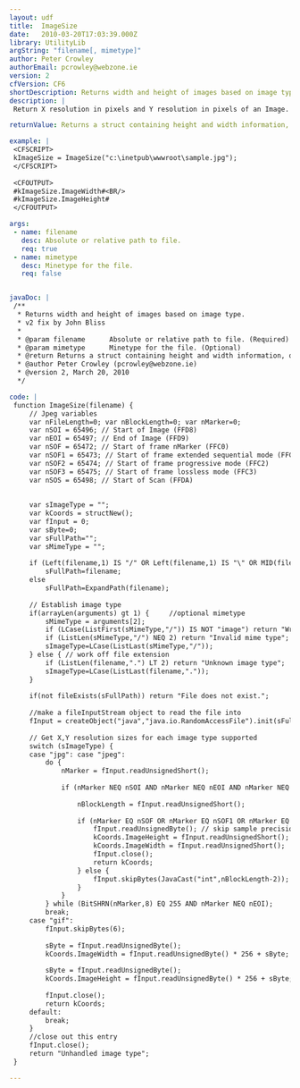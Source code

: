 ```yaml
---
layout: udf
title:  ImageSize
date:   2010-03-20T17:03:39.000Z
library: UtilityLib
argString: "filename[, mimetype]"
author: Peter Crowley
authorEmail: pcrowley@webzone.ie
version: 2
cfVersion: CF6
shortDescription: Returns width and height of images based on image type.
description: |
 Return X resolution in pixels and Y resolution in pixels of an Image. Supports JPGs and GIFs.

returnValue: Returns a struct containing height and width information, or an error string.

example: |
 <CFSCRIPT>
 kImageSize = ImageSize("c:\inetpub\wwwroot\sample.jpg");
 </CFSCRIPT>
 
 <CFOUTPUT>
 #kImageSize.ImageWidth#<BR/>
 #kImageSize.ImageHeight#
 </CFOUTPUT>

args:
 - name: filename
   desc: Absolute or relative path to file.
   req: true
 - name: mimetype
   desc: Minetype for the file.
   req: false


javaDoc: |
 /**
  * Returns width and height of images based on image type.
  * v2 fix by John Bliss
  * 
  * @param filename      Absolute or relative path to file. (Required)
  * @param mimetype      Minetype for the file. (Optional)
  * @return Returns a struct containing height and width information, or an error string. 
  * @author Peter Crowley (pcrowley@webzone.ie) 
  * @version 2, March 20, 2010 
  */

code: |
 function ImageSize(filename) {
     // Jpeg variables
     var nFileLength=0; var nBlockLength=0; var nMarker=0;
     var nSOI = 65496; // Start of Image (FFD8)
     var nEOI = 65497; // End of Image (FFD9)
     var nSOF = 65472; // Start of frame nMarker (FFC0)
     var nSOF1 = 65473; // Start of frame extended sequential mode (FFC1)
     var nSOF2 = 65474; // Start of frame progressive mode (FFC2)
     var nSOF3 = 65475; // Start of frame lossless mode (FFC3)
     var nSOS = 65498; // Start of Scan (FFDA)
 
     
     var sImageType = "";
     var kCoords = structNew();
     var fInput = 0;
     var sByte=0;
     var sFullPath="";
     var sMimeType = "";
     
     if (Left(filename,1) IS "/" OR Left(filename,1) IS "\" OR MID(filename,2,1) IS ":")
         sFullPath=filename;
     else
         sFullPath=ExpandPath(filename);
 
     // Establish image type 
     if(arrayLen(arguments) gt 1) {     //optional mimetype
         sMimeType = arguments[2];
         if (LCase(ListFirst(sMimeType,"/")) IS NOT "image") return "Wrong mime type";
         if (ListLen(sMimeType,"/") NEQ 2) return "Invalid mime type";
         sImageType=LCase(ListLast(sMimeType,"/"));
     } else { // work off file extension
         if (ListLen(filename,".") LT 2) return "Unknown image type";
         sImageType=LCase(ListLast(filename,"."));
     }
 
     if(not fileExists(sFullPath)) return "File does not exist.";
     
     //make a fileInputStream object to read the file into
     fInput = createObject("java","java.io.RandomAccessFile").init(sFullPath,"r");
     
     // Get X,Y resolution sizes for each image type supported
     switch (sImageType) {
     case "jpg": case "jpeg":
         do {
             nMarker = fInput.readUnsignedShort();
 
             if (nMarker NEQ nSOI AND nMarker NEQ nEOI AND nMarker NEQ nSOS) {
 
                 nBlockLength = fInput.readUnsignedShort();
 
                 if (nMarker EQ nSOF OR nMarker EQ nSOF1 OR nMarker EQ nSOF2 OR nMarker EQ nSOF3) { // Start of frame
                     fInput.readUnsignedByte(); // skip sample precision in bits
                     kCoords.ImageHeight = fInput.readUnsignedShort();
                     kCoords.ImageWidth = fInput.readUnsignedShort();
                     fInput.close();
                     return kCoords;
                 } else {
                     fInput.skipBytes(JavaCast("int",nBlockLength-2));
                 }
             }
         } while (BitSHRN(nMarker,8) EQ 255 AND nMarker NEQ nEOI);
         break;
     case "gif":
         fInput.skipBytes(6);
         
         sByte = fInput.readUnsignedByte();
         kCoords.ImageWidth = fInput.readUnsignedByte() * 256 + sByte;
 
         sByte = fInput.readUnsignedByte();
         kCoords.ImageHeight = fInput.readUnsignedByte() * 256 + sByte;
 
         fInput.close();
         return kCoords;
     default:
         break;
     }
     //close out this entry
     fInput.close();
     return "Unhandled image type";
 }

---
```


